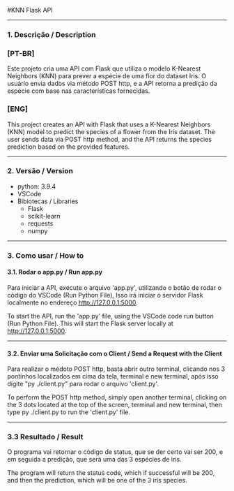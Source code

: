 #KNN Flask API

---

### 1. Descrição / Description
### [PT-BR]
Este projeto cria uma API com Flask que utiliza o modelo K-Nearest Neighbors (KNN) para prever a espécie de uma flor do dataset Iris. O usuário envia dados via método POST http, e a API retorna a predição da espécie com base nas características fornecidas.

### [ENG]
This project creates an API with Flask that uses a K-Nearest Neighbors (KNN) model to predict the species of a flower from the Iris dataset. The user sends data via POST http method, and the API returns the species prediction based on the provided features.

---

### 2. Versão / Version
- python: 3.9.4
- VSCode
- Bibiotecas / Libraries
  - Flask
  - scikit-learn
  - requests
  - numpy

---

### 3. Como usar / How to

#### 3.1. Rodar o app.py / Run app.py
Para iniciar a API, execute o arquivo 'app.py', utilizando o botão de rodar o código do VSCode (Run Python File), Isso irá iniciar o servidor Flask localmente no endereço http://127.0.0.1:5000.

To start the API, run the 'app.py' file, using the VSCode code run button (Run Python File). This will start the Flask server locally at http://127.0.0.1:5000.

---

#### 3.2. Enviar uma Solicitação com o Client / Send a Request with the Client
Para realizar o médoto POST http, basta abrir outro terminal, clicando nos 3 pontinhos localizados em cima da tela, terminal e new terminal, após isso digite "py ./client.py" para rodar o arquivo 'client.py'.

To perform the POST http method, simply open another terminal, clicking on the 3 dots located at the top of the screen, terminal and new terminal, then type py ./client.py to run the 'client.py' file.

---

### 3.3 Resultado / Result
O programa vai retornar o código de status, que se der certo vai ser 200, e em seguida a predição, que será uma das 3 espécies de iris.

The program will return the status code, which if successful will be 200, and then the prediction, which will be one of the 3 iris species.


